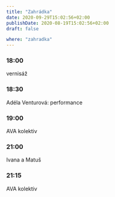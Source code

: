 ```yaml
---
title: "Zahrádka"
date: 2020-09-29T15:02:56+02:00
publishDate: 2020-08-19T15:02:56+02:00
draft: false

where: "zahradka"
---
```


### 18:00
vernisáž

### 18:30
Adéla Venturová: performance

### 19:00
AVA kolektiv

### 21:00
Ivana a Matuš

### 21:15
AVA kolektiv
